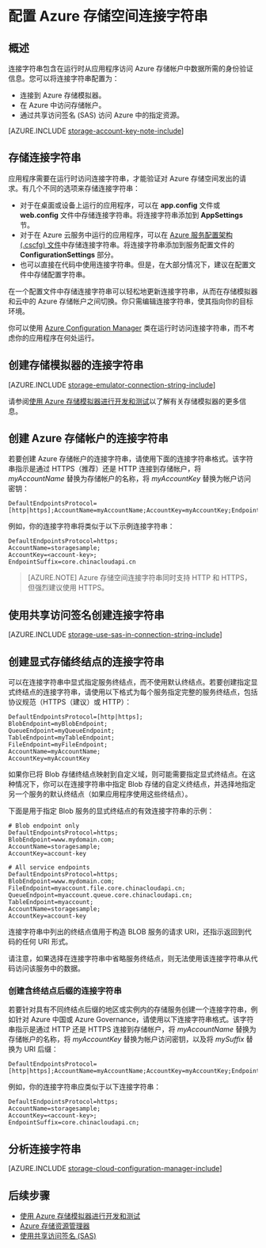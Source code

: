﻿<properties
    pageTitle="配置 Azure 存储空间的连接字符串 | Azure"
    description="配置 Azure 存储帐户的连接字符串。连接字符串包含在运行时从应用程序访问 Azure 存储帐户所需的身份验证信息。"
    services="storage"
    documentationcenter=""
    author="mmacy"
    manager="timlt"
    editor="tysonn" />  

<tags
    ms.assetid="ecb0acb5-90a9-4eb2-93e6-e9860eda5e53"
    ms.service="storage"
    ms.workload="storage"
    ms.tgt_pltfrm="na"
    ms.devlang="na"
    ms.topic="article"
    ms.date="12/12/2016"
    wacn.date="12/29/2016"
    ms.author="marsma" />

# 配置 Azure 存储空间连接字符串
## 概述
连接字符串包含在运行时从应用程序访问 Azure 存储帐户中数据所需的身份验证信息。您可以将连接字符串配置为：

* 连接到 Azure 存储模拟器。
* 在 Azure 中访问存储帐户。
* 通过共享访问签名 (SAS) 访问 Azure 中的指定资源。

[AZURE.INCLUDE [storage-account-key-note-include](../../includes/storage-account-key-note-include.md)]

## 存储连接字符串
应用程序需要在运行时访问连接字符串，才能验证对 Azure 存储空间发出的请求。有几个不同的选项来存储连接字符串：

* 对于在桌面或设备上运行的应用程序，可以在 **app.config** 文件或 **web.config** 文件中存储连接字符串。将连接字符串添加到 **AppSettings** 节。
* 对于在 Azure 云服务中运行的应用程序，可以在 [Azure 服务配置架构 (.cscfg) 文件](https://msdn.microsoft.com/zh-cn/library/ee758710.aspx)中存储连接字符串。将连接字符串添加到服务配置文件的 **ConfigurationSettings** 部分。
* 也可以直接在代码中使用连接字符串。但是，在大部分情况下，建议在配置文件中存储配置字符串。

在一个配置文件中存储连接字符串可以轻松地更新连接字符串，从而在存储模拟器和云中的 Azure 存储帐户之间切换。你只需编辑连接字符串，使其指向你的目标环境。

你可以使用 [Azure Configuration Manager](https://www.nuget.org/packages/Microsoft.WindowsAzure.ConfigurationManager/) 类在运行时访问连接字符串，而不考虑你的应用程序在何处运行。

## 创建存储模拟器的连接字符串
[AZURE.INCLUDE [storage-emulator-connection-string-include](../../includes/storage-emulator-connection-string-include.md)]

请参阅[使用 Azure 存储模拟器进行开发和测试](/documentation/articles/storage-use-emulator/)以了解有关存储模拟器的更多信息。

## 创建 Azure 存储帐户的连接字符串
若要创建 Azure 存储帐户的连接字符串，请使用下面的连接字符串格式。该字符串指示是通过 HTTPS（推荐）还是 HTTP 连接到存储帐户，将 *myAccountName* 替换为存储帐户的名称，将 *myAccountKey* 替换为帐户访问密钥：

    DefaultEndpointsProtocol=[http|https];AccountName=myAccountName;AccountKey=myAccountKey;EndpointSuffix=core.chinacloudapi.cn

例如，你的连接字符串将类似于以下示例连接字符串：
 
	DefaultEndpointsProtocol=https;
	AccountName=storagesample;
	AccountKey=<account-key>;
	EndpointSuffix=core.chinacloudapi.cn

> [AZURE.NOTE] Azure 存储空间连接字符串同时支持 HTTP 和 HTTPS，但强烈建议使用 HTTPS。

## 使用共享访问签名创建连接字符串
[AZURE.INCLUDE [storage-use-sas-in-connection-string-include](../../includes/storage-use-sas-in-connection-string-include.md)]

## 创建显式存储终结点的连接字符串
可以在连接字符串中显式指定服务终结点，而不使用默认终结点。若要创建指定显式终结点的连接字符串，请使用以下格式为每个服务指定完整的服务终结点，包括协议规范（HTTPS（建议）或 HTTP）：

	DefaultEndpointsProtocol=[http|https];
	BlobEndpoint=myBlobEndpoint;
	QueueEndpoint=myQueueEndpoint;
	TableEndpoint=myTableEndpoint;
	FileEndpoint=myFileEndpoint;
	AccountName=myAccountName;
	AccountKey=myAccountKey

如果你已将 Blob 存储终结点映射到自定义域，则可能需要指定显式终结点。在这种情况下，你可以在连接字符串中指定 Blob 存储的自定义终结点，并选择地指定另一个服务的默认终结点（如果应用程序使用这些终结点）。

下面是用于指定 Blob 服务的显式终结点的有效连接字符串的示例：

	# Blob endpoint only
	DefaultEndpointsProtocol=https;
	BlobEndpoint=www.mydomain.com;
	AccountName=storagesample;
	AccountKey=account-key

	# All service endpoints
	DefaultEndpointsProtocol=https;
	BlobEndpoint=www.mydomain.com;
	FileEndpoint=myaccount.file.core.chinacloudapi.cn;
	QueueEndpoint=myaccount.queue.core.chinacloudapi.cn;
	TableEndpoint=myaccount;
	AccountName=storagesample;
	AccountKey=account-key

连接字符串中列出的终结点值用于构造 BLOB 服务的请求 URI，还指示返回到代码的任何 URI 形式。

请注意，如果选择在连接字符串中省略服务终结点，则无法使用该连接字符串从代码访问该服务中的数据。

### 创建含终结点后缀的连接字符串
若要针对具有不同终结点后缀的地区或实例内的存储服务创建一个连接字符串，例如针对 Azure 中国或 Azure Governance，请使用以下连接字符串格式。该字符串指示是通过 HTTP 还是 HTTPS 连接到存储帐户，将 *myAccountName* 替换为存储帐户的名称，将 *myAccountKey* 替换为帐户访问密钥，以及将 *mySuffix* 替换为 URI 后缀：


	DefaultEndpointsProtocol=[http|https];AccountName=myAccountName;AccountKey=myAccountKey;EndpointSuffix=mySuffix;


例如，你的连接字符串应类似于以下连接字符串：

	DefaultEndpointsProtocol=https;
	AccountName=storagesample;
	AccountKey=<account-key>;
	EndpointSuffix=core.chinacloudapi.cn;

## 分析连接字符串
[AZURE.INCLUDE [storage-cloud-configuration-manager-include](../../includes/storage-cloud-configuration-manager-include.md)]

## 后续步骤
* [使用 Azure 存储模拟器进行开发和测试](/documentation/articles/storage-use-emulator/)
* [Azure 存储资源管理器](/documentation/articles/storage-explorers/)
* [使用共享访问签名 (SAS)](/documentation/articles/storage-dotnet-shared-access-signature-part-1/)

<!---HONumber=Mooncake_1226_2016-->